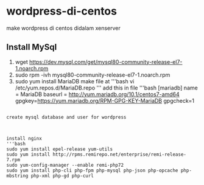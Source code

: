# wordpress-di-centos
make wordpress di centos didalam xenserver

## Install MySql
1. wget https://dev.mysql.com/get/mysql80-community-release-el7-1.noarch.rpm
2. sudo rpm -ivh mysql80-community-release-el7-1.noarch.rpm
3. sudo yum install MariaDB
make file at
'''bash
vi /etc/yum.repos.d/MariaDB.repo
'''
add this in file
'''bash
[mariadb]
name = MariaDB
baseurl = http://yum.mariadb.org/10.1/centos7-amd64
gpgkey=https://yum.mariadb.org/RPM-GPG-KEY-MariaDB
gpgcheck=1
```

create mysql database and user for wordpress



install nginx
'''bash
sudo yum install epel-release yum-utils
sudo yum install http://rpms.remirepo.net/enterprise/remi-release-7.rpm
sudo yum-config-manager --enable remi-php72
sudo yum install php-cli php-fpm php-mysql php-json php-opcache php-mbstring php-xml php-gd php-curl
``` 
